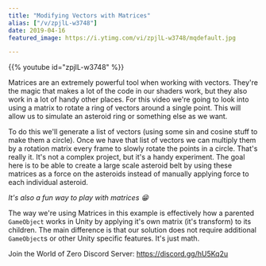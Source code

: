 ```yaml
---
title: "Modifying Vectors with Matrices"
alias: ["/v/zpjlL-w3748"]
date: 2019-04-16
featured_image: https://i.ytimg.com/vi/zpjlL-w3748/mqdefault.jpg

---
```


{{% youtube id="zpjlL-w3748" %}}

Matrices are an extremely powerful tool when working with vectors. They're the magic that makes a lot of the code in our shaders work, but they also work in a lot of handy other places. For this video we're going to look into using a matrix to rotate a ring of vectors around a single point. This will allow us to simulate an asteroid ring or something else as we want.

To do this we'll generate a list of vectors (using some sin and cosine stuff to make them a circle). Once we have that list of vectors we can multiply them by a rotation matrix every frame to slowly rotate the points in a circle. That's really it. It's not a complex project, but it's a handy experiment. The goal here is to be able to create a large scale asteroid belt by using these matrices as a force on the asteroids instead of manually applying force to each individual asteroid.

*It's also a fun way to play with matrices 😁*

The way we're using Matrices in this example is effectively how a parented `GameObject` works in Unity by applying it's own matrix (it's transform) to its children. The main difference is that our solution does not require additional `GameObject`s or other Unity specific features. It's just math.

Join the World of Zero Discord Server: https://discord.gg/hU5Kq2u